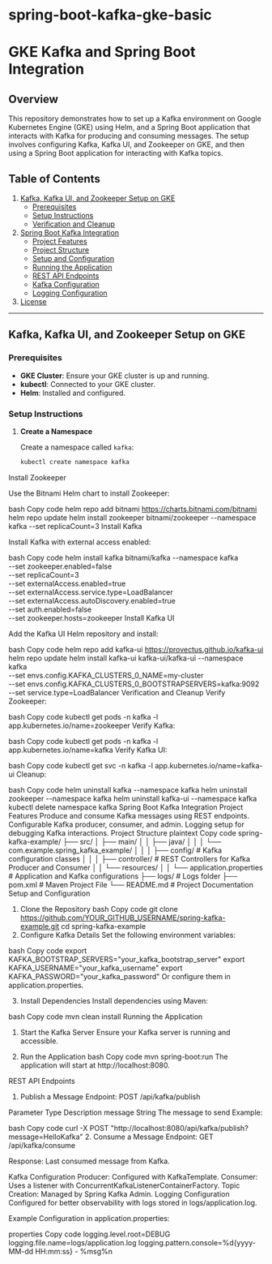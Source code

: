 # spring-boot-kafka-gke-basic

# GKE Kafka and Spring Boot Integration

## Overview

This repository demonstrates how to set up a Kafka environment on Google Kubernetes Engine (GKE) using Helm, and a Spring Boot application that interacts with Kafka for producing and consuming messages. The setup involves configuring Kafka, Kafka UI, and Zookeeper on GKE, and then using a Spring Boot application for interacting with Kafka topics.

## Table of Contents

1. [Kafka, Kafka UI, and Zookeeper Setup on GKE](#kafka-kafka-ui-and-zookeeper-setup-on-gke)
    - [Prerequisites](#prerequisites)
    - [Setup Instructions](#setup-instructions)
    - [Verification and Cleanup](#verification-and-cleanup)
2. [Spring Boot Kafka Integration](#spring-boot-kafka-integration)
    - [Project Features](#project-features)
    - [Project Structure](#project-structure)
    - [Setup and Configuration](#setup-and-configuration)
    - [Running the Application](#running-the-application)
    - [REST API Endpoints](#rest-api-endpoints)
    - [Kafka Configuration](#kafka-configuration)
    - [Logging Configuration](#logging-configuration)
3. [License](#license)

---

## Kafka, Kafka UI, and Zookeeper Setup on GKE

### Prerequisites

- **GKE Cluster**: Ensure your GKE cluster is up and running.
- **kubectl**: Connected to your GKE cluster.
- **Helm**: Installed and configured.

### Setup Instructions

1. **Create a Namespace**

   Create a namespace called `kafka`:

   ```bash
   kubectl create namespace kafka
Install Zookeeper

Use the Bitnami Helm chart to install Zookeeper:

bash
Copy code
helm repo add bitnami https://charts.bitnami.com/bitnami
helm repo update
helm install zookeeper bitnami/zookeeper --namespace kafka --set replicaCount=3
Install Kafka

Install Kafka with external access enabled:

bash
Copy code
helm install kafka bitnami/kafka --namespace kafka \
  --set zookeeper.enabled=false \
  --set replicaCount=3 \
  --set externalAccess.enabled=true \
  --set externalAccess.service.type=LoadBalancer \
  --set externalAccess.autoDiscovery.enabled=true \
  --set auth.enabled=false \
  --set zookeeper.hosts=zookeeper
Install Kafka UI

Add the Kafka UI Helm repository and install:

bash
Copy code
helm repo add kafka-ui https://provectus.github.io/kafka-ui
helm repo update
helm install kafka-ui kafka-ui/kafka-ui --namespace kafka \
  --set envs.config.KAFKA_CLUSTERS_0_NAME=my-cluster \
  --set envs.config.KAFKA_CLUSTERS_0_BOOTSTRAPSERVERS=kafka:9092 \
  --set service.type=LoadBalancer
Verification and Cleanup
Verify Zookeeper:

bash
Copy code
kubectl get pods -n kafka -l app.kubernetes.io/name=zookeeper
Verify Kafka:

bash
Copy code
kubectl get pods -n kafka -l app.kubernetes.io/name=kafka
Verify Kafka UI:

bash
Copy code
kubectl get svc -n kafka -l app.kubernetes.io/name=kafka-ui
Cleanup:

bash
Copy code
helm uninstall kafka --namespace kafka
helm uninstall zookeeper --namespace kafka
helm uninstall kafka-ui --namespace kafka
kubectl delete namespace kafka
Spring Boot Kafka Integration
Project Features
Produce and consume Kafka messages using REST endpoints.
Configurable Kafka producer, consumer, and admin.
Logging setup for debugging Kafka interactions.
Project Structure
plaintext
Copy code
spring-kafka-example/
├── src/
│   ├── main/
│   │   ├── java/
│   │   │   └── com.example.spring_kafka_example/
│   │   │       ├── config/                # Kafka configuration classes
│   │   │       ├── controller/            # REST Controllers for Kafka Producer and Consumer
│   │   └── resources/
│   │       └── application.properties     # Application and Kafka configurations
├── logs/                                  # Logs folder
├── pom.xml                                # Maven Project File
└── README.md                              # Project Documentation
Setup and Configuration
1. Clone the Repository
bash
Copy code
git clone https://github.com/YOUR_GITHUB_USERNAME/spring-kafka-example.git
cd spring-kafka-example
2. Configure Kafka Details
Set the following environment variables:

bash
Copy code
export KAFKA_BOOTSTRAP_SERVERS="your_kafka_bootstrap_server"
export KAFKA_USERNAME="your_kafka_username"
export KAFKA_PASSWORD="your_kafka_password"
Or configure them in application.properties.

3. Install Dependencies
Install dependencies using Maven:

bash
Copy code
mvn clean install
Running the Application
1. Start the Kafka Server
Ensure your Kafka server is running and accessible.

2. Run the Application
bash
Copy code
mvn spring-boot:run
The application will start at http://localhost:8080.

REST API Endpoints
1. Publish a Message
Endpoint: POST /api/kafka/publish

Parameter	Type	Description
message	String	The message to send
Example:

bash
Copy code
curl -X POST "http://localhost:8080/api/kafka/publish?message=HelloKafka"
2. Consume a Message
Endpoint: GET /api/kafka/consume

Response: Last consumed message from Kafka.

Kafka Configuration
Producer: Configured with KafkaTemplate.
Consumer: Uses a listener with ConcurrentKafkaListenerContainerFactory.
Topic Creation: Managed by Spring Kafka Admin.
Logging Configuration
Configured for better observability with logs stored in logs/application.log.

Example Configuration in application.properties:

properties
Copy code
logging.level.root=DEBUG
logging.file.name=logs/application.log
logging.pattern.console=%d{yyyy-MM-dd HH:mm:ss} - %msg%n
